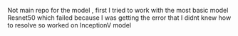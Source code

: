 Not main repo for the model , first I tried to work with the most basic model Resnet50 which failed because I was getting the error that I didnt knew how to resolve so worked on InceptionV model
